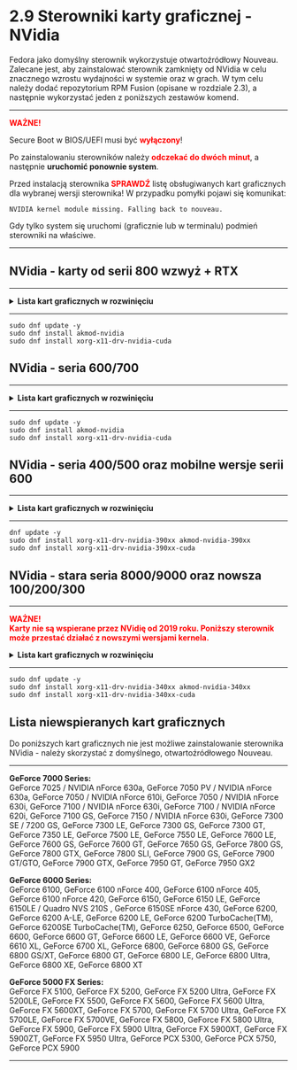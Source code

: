 # 2.9 Sterowniki karty graficznej - NVidia

Fedora jako domyślny sterownik wykorzystuje otwartoźródłowy Nouveau. Zalecane jest, aby zainstalować sterownik zamknięty od NVidia w celu znacznego wzrostu wydajności w systemie oraz w grach.
W tym celu należy dodać repozytorium RPM Fusion (opisane w rozdziale 2.3), a następnie wykorzystać jeden z poniższych zestawów komend.

***
<b style="color:red">WAŻNE!</b>

Secure Boot w BIOS/UEFI musi być <b style="color:red">wyłączony</b>!

Po zainstalowaniu sterowników należy <b style="color:red">odczekać do dwóch minut</b>, a następnie <b>uruchomić ponownie system</b>.

Przed instalacją sterownika <b style="color:red">SPRAWDŹ</b> listę obsługiwanych kart graficznych dla wybranej wersji sterownika!
W przypadku pomyłki pojawi się komunikat:
```
NVIDIA kernel module missing. Falling back to nouveau.
```
Gdy tylko system się uruchomi (graficznie lub w terminalu) podmień sterowniki na właściwe.
***

## NVidia - karty od serii 800 wzwyż + RTX
---
<details>
<summary><b>Lista kart graficznych w rozwinięciu</b></summary>
<b>NVIDIA TITAN Series:</b><br/>
NVIDIA TITAN RTX, NVIDIA TITAN V, NVIDIA TITAN Xp, NVIDIA TITAN X (Pascal), GeForce GTX TITAN X
<br/><br/>
<b>GeForce RTX 30 Series (Notebooks):</b><br/>
GeForce RTX 3080 Ti Laptop GPU, GeForce RTX 3080 Laptop GPU, GeForce RTX 3070 Ti Laptop GPU, GeForce RTX 3070 Laptop GPU, GeForce RTX 3060 Laptop GPU, GeForce RTX 3050 Ti Laptop GPU, GeForce RTX 3050 Laptop GPU
<br/><br/>
<b>GeForce RTX 30 Series:</b><br/>
GeForce RTX 3090, GeForce RTX 3080 Ti, GeForce RTX 3080, GeForce RTX 3070 Ti, GeForce RTX 3070, GeForce RTX 3060 Ti, GeForce RTX 3060, GeForce RTX 3050
<br/><br/>
<b>GeForce RTX 20 Series (Notebooks):</b><br/>
GeForce RTX 2080 SUPER, GeForce RTX 2080, GeForce RTX 2070 SUPER, GeForce RTX 2070, GeForce RTX 2060, GeForce RTX 2050
<br/><br/>
<b>GeForce RTX 20 Series:</b><br/>
GeForce RTX 2080 Ti, GeForce RTX 2080 SUPER, GeForce RTX 2080, GeForce RTX 2070 SUPER, GeForce RTX 2070, GeForce RTX 2060 SUPER, GeForce RTX 2060
<br/><br/>
<b>GeForce MX500 Series (Notebooks):</b><br/>
GeForce MX570, GeForce MX550
<br/><br/>
<b>GeForce MX400 Series (Notebooks):</b><br/>
GeForce MX450
<br/><br/>
<b>GeForce MX300 Series (Notebooks):</b><br/>
GeForce MX350, GeForce MX330
<br/><br/>
<b>GeForce MX200 Series (Notebooks):</b><br/>
GeForce MX250, GeForce MX230
<br/><br/>
<b>GeForce MX100 Series (Notebook):</b><br/>
GeForce MX150, GeForce MX130, GeForce MX110
<br/><br/>
<b>GeForce GTX 16 Series (Notebooks):</b><br/>
GeForce GTX 1660 Ti, GeForce GTX 1650 Ti, GeForce GTX 1650
<br/><br/>
<b>GeForce 16 Series:</b><br/>
GeForce GTX 1660 SUPER, GeForce GTX 1650 SUPER, GeForce GTX 1660 Ti, GeForce GTX 1660, GeForce GTX 1650
<br/><br/>
<b>GeForce 10 Series:</b><br/>
GeForce GTX 1080 Ti, GeForce GTX 1080, GeForce GTX 1070 Ti, GeForce GTX 1070, GeForce GTX 1060, GeForce GTX 1050 Ti, GeForce GTX 1050, GeForce GT 1030, GeForce GT 1010
<br/><br/>
<b>GeForce 10 Series (Notebooks):</b><br/>
GeForce GTX 1080, GeForce GTX 1070, GeForce GTX 1060, GeForce GTX 1050 Ti, GeForce GTX 1050
<br/><br/>
<b>GeForce 900 Series:</b><br/>
GeForce GTX 980 Ti, GeForce GTX 980, GeForce GTX 970, GeForce GTX 960, GeForce GTX 950
<br/><br/>
<b>GeForce 900M Series (Notebooks):</b><br/>
GeForce GTX 980, GeForce GTX 980M, GeForce GTX 970M, GeForce GTX 965M, GeForce GTX 960M, GeForce GTX 950M, GeForce 945M, GeForce 940MX, GeForce 930MX, GeForce 920MX, GeForce 940M, GeForce 930M
<br/><br/>
<b>GeForce 800M Series (Notebooks):</b><br/>
GeForce GTX 860M, GeForce GTX 850M, GeForce 845M, GeForce 840M, GeForce 830M
<br/><br/>
<b>NVIDIA RTX Series:</b><br/>
NVIDIA RTX A6000, NVIDIA RTX A5000, NVIDIA RTX A4500, NVIDIA RTX A4000, NVIDIA RTX A2000 12GB, NVIDIA RTX A2000, NVIDIA T1000 8GB, NVIDIA T1000, NVIDIA T600, NVIDIA T400 4GB, NVIDIA T400
<br/><br/>
<b>NVIDIA RTX Series (Notebooks):</b><br/>
NVIDIA RTX A5000 Laptop GPU, NVIDIA RTX A4000 Laptop GPU, NVIDIA RTX A3000 Laptop GPU, NVIDIA RTX A2000 Laptop GPU, NVIDIA T1200 Laptop GPU , NVIDIA T600 Laptop GPU, NVIDIA T500
<br/><br/>
<b>Quadro RTX Series:</b><br/>
Quadro RTX 8000, Quadro RTX 6000, Quadro RTX 5000, Quadro RTX 4000, Quadro RTX 3000
<br/><br/>
<b>Quadro RTX Series (Notebooks):</b><br/>
Quadro RTX 6000
<br/><br/>
<b>Quadro Series:</b><br/>
Quadro GV100, Quadro GP100, Quadro P6000, Quadro P5200, Quadro P5000, Quadro P4000, Quadro P2200, Quadro P2000, Quadro P1000, Quadro P620, Quadro P600, Quadro P400, Quadro M6000 24GB, Quadro M6000, Quadro M5000, Quadro M4000, Quadro M2000, Quadro K2200, Quadro K1200, Quadro K620
<br/><br/>
<b>Quadro Series (Notebooks):</b><br/>
Quadro T2000, Quadro T1000, Quadro P5200, Quadro P5000, Quadro P4200, Quadro P3200, Quadro P4000, Quadro P3000, Quadro P2000, Quadro P1000, Quadro P600, Quadro P520, Quadro P500, Quadro M2200, Quadro M1200, Quadro M620, Quadro M520, Quadro M5500, Quadro M5000M, Quadro M4000M, Quadro M3000M, Quadro M2000M, Quadro M1000M, Quadro M600M, Quadro M500M, Quadro K2200M, Quadro K620M
<br/><br/>
<b>Quadro Blade/Embedded Series:</b><br/>
Quadro P5000, Quadro P3000, Quadro M5000 SE, Quadro M3000 SE
<br/><br/>
<b>Quadro NVS Series:</b><br/>
NVS 810
<br/><br/>
</details>

---

```
sudo dnf update -y
sudo dnf install akmod-nvidia
sudo dnf install xorg-x11-drv-nvidia-cuda
```

## NVidia - seria 600/700
---
<details>
<summary><b>Lista kart graficznych w rozwinięciu</b></summary>
<b>GeForce 700 Series:</b><br/>
GeForce GTX 780 Ti, GeForce GTX 780, GeForce GTX 770, GeForce GTX 760, GeForce GTX 760 Ti (OEM), GeForce GTX 750 Ti, GeForce GTX 750, GeForce GTX 745, GeForce GT 740, GeForce GT 730, GeForce GT 720, GeForce GT 710
<br/><br/>
<b>GeForce 600 Series:</b><br/>
GeForce GTX 690, GeForce GTX 680, GeForce GTX 670, GeForce GTX 660 Ti, GeForce GTX 660, GeForce GTX 650 Ti BOOST, GeForce GTX 650 Ti, GeForce GTX 650, GeForce GTX 645, GeForce GT 640, GeForce GT 635, GeForce GT 630
<br/><br/>
<b>GeForce 600M Series (Notebooks):</b><br/>
GeForce GT 640M LE<br/><br/>
</details>

---

```
sudo dnf update -y
sudo dnf install akmod-nvidia
sudo dnf install xorg-x11-drv-nvidia-cuda
```

## NVidia - seria 400/500 oraz mobilne wersje serii 600
---
<details>
<summary><b>Lista kart graficznych w rozwinięciu</b></summary>
<b>GeForce 600M Series (Notebooks):</b><br/>
GeForce GTX 680MX, GeForce GTX 680M, GeForce GTX 675MX, GeForce GTX 675M, GeForce GTX 670MX, GeForce GTX 670M, GeForce GTX 660M, GeForce GT 650M, GeForce GT 645M, GeForce GT 640M, GeForce GT 640M LE, GeForce GT 635M, GeForce GT 630M, GeForce GT 625M, GeForce GT 620M, GeForce 610M
<br/><br/>
<b>GeForce 500 Series:</b><br/>
GeForce GTX 590, GeForce GTX 580, GeForce GTX 570, GeForce GTX 560 Ti, GeForce GTX 560 SE, GeForce GTX 560, GeForce GTX 555, GeForce GTX 550 Ti, GeForce GT 545, GeForce GT 530, GeForce GT 520, GeForce 510
<br/><br/>
<b>GeForce 500M Series (Notebooks):</b><br/>
GeForce GTX 580M, GeForce GTX 570M, GeForce GTX 560M, GeForce GT 555M, GeForce GT 550M, GeForce GT 540M, GeForce GT 525M, GeForce GT 520M, GeForce GT 520MX
<br/><br/>
<b>GeForce 400 Series:</b><br/>
GeForce GTX 480, GeForce GTX 470, GeForce GTX 465, GeForce GTX 460 SE v2, GeForce GTX 460 SE, GeForce GTX 460, GeForce GTS 450, GeForce GT 440, GeForce GT 430, GeForce GT 420
<br/><br/>
<b>GeForce 400M Series (Notebooks):</b><br/>
GeForce GTX 485M, GeForce GTX 480M, GeForce GTX 470M, GeForce GTX 460M, GeForce GT 445M, GeForce GT 435M, GeForce GT 425M, GeForce GT 420M, GeForce GT 415M, GeForce 410M
<br/><br/>
</details>

---

```
dnf update -y
sudo dnf install xorg-x11-drv-nvidia-390xx akmod-nvidia-390xx
sudo dnf install xorg-x11-drv-nvidia-390xx-cuda
```

## NVidia - stara seria 8000/9000 oraz nowsza 100/200/300
***
<b style="color:red">WAŻNE!<br/>
Karty nie są wspierane przez NVidię od 2019 roku. Poniższy sterownik może przestać działać z nowszymi wersjami kernela.
</b>
<details>
<summary><b>Lista kart graficznych w rozwinięciu</b></summary>
<b>GeForce 300 Series:</b><br/>
GeForce GT 340, GeForce GT 330, GeForce GT 320, GeForce 315, GeForce 310
<br/><br/>
<b>GeForce 300M Series (Notebooks):</b><br/>
GeForce GTS 360M, GeForce GTS 350M, GeForce GT 335M, GeForce GT 330M, GeForce GT 325M, GeForce GT 320M, GeForce 320M, GeForce 315M, GeForce 310M, GeForce 305M
<br/><br/>
<b>GeForce 200 Series:</b><br/>
GeForce GTX 295, GeForce GTX 285, GeForce GTX 280, GeForce GTX 275, GeForce GTX 260, GeForce GTS 250, GeForce GTS 240, GeForce GT 230, GeForce GT 240, GeForce GT 220, GeForce G210, GeForce 210, GeForce 205
<br/><br/>
<b>GeForce 200M Series (Notebooks):</b><br/>
GeForce GTX 285M, GeForce GTX 280M, GeForce GTX 260M, GeForce GTS 260M, GeForce GTS 250M, GeForce GT 240M, GeForce GT 230M, GeForce GT 220M, GeForce G210M, GeForce G205M
<br/><br/>
<b>GeForce 100 Series:</b><br/>
GeForce GT 140, GeForce GT 130, GeForce GT 120, GeForce G100
<br/><br/>
<b>GeForce 100M Series (Notebooks):</b><br/>
GeForce GTS 160M, GeForce GTS 150M, GeForce GT 130M, GeForce GT 120M, GeForce G 110M, GeForce G 105M, GeForce G 103M, GeForce G 102M
<br/><br/>
<b>GeForce 9000 Series:</b><br/>
GeForce 9800 GX2, GeForce 9800 GTX/GTX+, GeForce 9800 GT, GeForce 9600 GT, GeForce 9600 GSO, GeForce 9600 GSO 512, GeForce 9600 GS, GeForce 9500 GT, GeForce 9500 GS, GeForce 9400 GT, GeForce 9400, GeForce 9300 GS, GeForce 9300 GE, GeForce 9300 SE, GeForce 9300, GeForce 9200, GeForce 9100
<br/><br/>
<b>GeForce 9000M Series (Notebooks):</b><br/>
GeForce 9800M GTX, GeForce 9800M GTS, GeForce 9800M GT, GeForce 9800M GS, GeForce 9700M GTS, GeForce 9700M GT, GeForce 9650M GT, GeForce 9650M GS, GeForce 9600M GT, GeForce 9600M GS, GeForce 9500M GS, GeForce 9500M G, GeForce 9400M G, GeForce 9400M, GeForce 9300M GS, GeForce 9300M G, GeForce 9200M GS, GeForce 9100M G
<br/><br/>
<b>GeForce 8000 Series:</b><br/>
GeForce 8800 Ultra, GeForce 8800 GTX, GeForce 8800 GTS 512, GeForce 8800 GTS, GeForce 8800 GT, GeForce 8800 GS, GeForce 8600 GTS, GeForce 8600 GT, GeForce 8600 GS, GeForce 8500 GT, GeForce 8400 GS, GeForce 8400 SE, GeForce 8400, GeForce 8300 GS, GeForce 8300, GeForce 8200, GeForce 8100 /nForce 720a
<br/><br/>
<b>GeForce 8000M Series (Notebooks):</b><br/>
GeForce 8800M GTX, GeForce 8800M GTS, GeForce 8700M GT, GeForce 8600M GT, GeForce 8600M GS, GeForce 8400M GT, GeForce 8400M GS, GeForce 8400M G, GeForce 8200M G, GeForce 8200M
<br/><br/>
</details>

***
```
sudo dnf update -y
sudo dnf install xorg-x11-drv-nvidia-340xx akmod-nvidia-340xx
sudo dnf install xorg-x11-drv-nvidia-340xx-cuda
```

## Lista niewspieranych kart graficznych
Do poniższych kart graficznych nie jest możliwe zainstalowanie sterownika NVidia - należy skorzystać z domyślnego, otwartoźródłowego Nouveau.
***
<b>GeForce 7000 Series:</b><br/>
GeForce 7025 / NVIDIA nForce 630a, GeForce 7050 PV / NVIDIA nForce 630a, GeForce 7050 / NVIDIA nForce 610i, GeForce 7050 / NVIDIA nForce 630i, GeForce 7100 / NVIDIA nForce 630i, GeForce 7100 / NVIDIA nForce 620i, GeForce 7100 GS, GeForce 7150 / NVIDIA nForce 630i, GeForce 7300 SE / 7200 GS, GeForce 7300 LE, GeForce 7300 GS, GeForce 7300 GT, GeForce 7350 LE, GeForce 7500 LE, GeForce 7550 LE, GeForce 7600 LE, GeForce 7600 GS, GeForce 7600 GT, GeForce 7650 GS, GeForce 7800 GS, GeForce 7800 GTX, GeForce 7800 SLI, GeForce 7900 GS, GeForce 7900 GT/GTO, GeForce 7900 GTX, GeForce 7950 GT, GeForce 7950 GX2

<b>GeForce 6000 Series:</b><br/>
GeForce 6100, GeForce 6100 nForce 400, GeForce 6100 nForce 405, GeForce 6100 nForce 420, GeForce 6150, GeForce 6150 LE, GeForce 6150LE / Quadro NVS 210S , GeForce 6150SE nForce 430, GeForce 6200, GeForce 6200 A-LE, GeForce 6200 LE, GeForce 6200 TurboCache(TM), GeForce 6200SE TurboCache(TM), GeForce 6250, GeForce 6500, GeForce 6600, GeForce 6600 GT, GeForce 6600 LE, GeForce 6600 VE, GeForce 6610 XL, GeForce 6700 XL, GeForce 6800, GeForce 6800 GS, GeForce 6800 GS/XT, GeForce 6800 GT, GeForce 6800 LE, GeForce 6800 Ultra, GeForce 6800 XE, GeForce 6800 XT

<b>GeForce 5000 FX Series:</b><br/>
GeForce FX 5100, GeForce FX 5200, GeForce FX 5200 Ultra, GeForce FX 5200LE, GeForce FX 5500, GeForce FX 5600, GeForce FX 5600 Ultra, GeForce FX 5600XT, GeForce FX 5700, GeForce FX 5700 Ultra, GeForce FX 5700LE, GeForce FX 5700VE, GeForce FX 5800, GeForce FX 5800 Ultra, GeForce FX 5900, GeForce FX 5900 Ultra, GeForce FX 5900XT, GeForce FX 5900ZT, GeForce FX 5950 Ultra, GeForce PCX 5300, GeForce PCX 5750, GeForce PCX 5900
***
